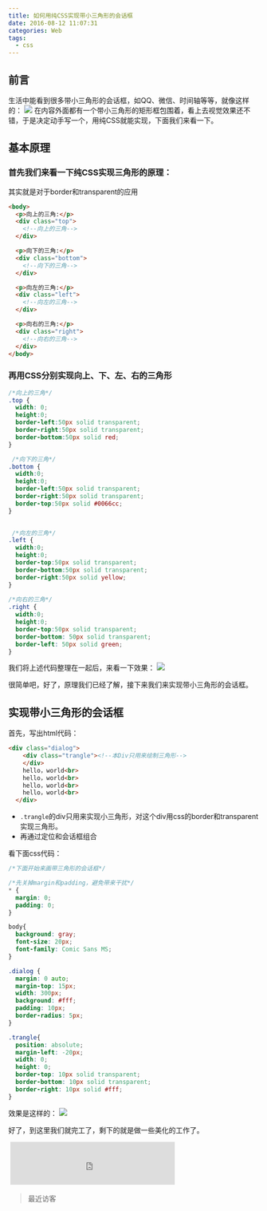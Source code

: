 ```yaml
---
title: 如何用纯CSS实现带小三角形的会话框
date: 2016-08-12 11:07:31
categories: Web
tags: 
  - css
---
```

## 前言
生活中能看到很多带小三角形的会话框，如QQ、微信、时间轴等等，就像这样的：
![](http://ww1.sinaimg.cn/large/873fcdb7gw1f7pm570m9xj209803m74c.jpg)
在内容外面都有一个带小三角形的矩形框包围着，看上去视觉效果还不错，于是决定动手写一个，用纯CSS就能实现，下面我们来看一下。

## 基本原理

### 首先我们来看一下纯CSS实现三角形的原理：

其实就是对于border和transparent的应用
<!--more-->
```html
<body>
  <p>向上的三角:</p>
  <div class="top">
    <!--向上的三角-->
  </div>

  <p>向下的三角:</p>
  <div class="bottom">
    <!--向下的三角-->
  </div>

  <p>向左的三角:</p>
  <div class="left">
    <!--向左的三角-->
  </div>

  <p>向右的三角:</p>
  <div class="right">
    <!--向右的三角-->
  </div>
</body>
```

### 再用CSS分别实现向上、下、左、右的三角形

```css
/*向上的三角*/
.top {
  width: 0; 
  height:0; 
  border-left:50px solid transparent;
  border-right:50px solid transparent;
  border-bottom:50px solid red;
}

 /*向下的三角*/
.bottom {
  width:0; 
  height:0; 
  border-left:50px solid transparent;
  border-right:50px solid transparent;
  border-top:50px solid #0066cc;
}

    
 /*向左的三角*/
.left {
  width:0; 
  height:0; 
  border-top:50px solid transparent;
  border-bottom:50px solid transparent; 
  border-right:50px solid yellow; 
}
   
/*向右的三角*/
.right {
  width:0; 
  height:0; 
  border-top:50px solid transparent;
  border-bottom: 50px solid transparent;
  border-left: 50px solid green;
}
```

我们将上述代码整理在一起后，来看一下效果：
![](http://ww1.sinaimg.cn/large/873fcdb7gw1f7pi5gdhd7j206s0rsq3o.jpg)

很简单吧，好了，原理我们已经了解，接下来我们来实现带小三角形的会话框。

## 实现带小三角形的会话框

首先，写出html代码：
```html
<div class="dialog">
    <div class="trangle"><!--本Div只用来绘制三角形--> 
    </div>
    hello，world<br>
    hello，world<br>
    hello，world<br>
    hello，world<br>
  </div>
```

- `.trangle`的div只用来实现小三角形，对这个div用css的border和transparent实现三角形。
- 再通过定位和会话框组合

看下面css代码：

```css
/*下面开始来画带三角形的会话框*/

/*先关掉margin和padding，避免带来干扰*/
* {
  margin: 0;
  padding: 0;
}

body{
  background: gray;
  font-size: 20px;
  font-family: Comic Sans MS;
}

.dialog {
  margin: 0 auto;
  margin-top: 15px;
  width: 300px;            
  background: #fff;
  padding: 10px;
  border-radius: 5px;
}

.trangle{
  position: absolute;
  margin-left: -20px;
  width: 0;
  height: 0;
  border-top: 10px solid transparent;
  border-bottom: 10px solid transparent;
  border-right: 10px solid #fff;
}
```

效果是这样的：
![](http://ww4.sinaimg.cn/large/873fcdb7gw1f7plr95yzfj20y00goaas.jpg)

好了，到这里我们就完工了，剩下的就是做一些美化的工作了。
<iframe frameborder="no" border="0" marginwidth="0" marginheight="0" width=0 height=0 src="http://music.163.com/outchain/player?type=2&id=28387594&auto=0&height=0"></iframe>
<iframe frameborder="no" border="0" marginwidth="0" marginheight="0" width=330 height=86 src="https://music.163.com/outchain/player?type=2&id=28387594&auto=1&height=66"></iframe>

>最近访客

<div class="ds-recent-visitors" data-num-items="28" data-avatar-size="42" id="ds-recent-visitors"></div>
<br>